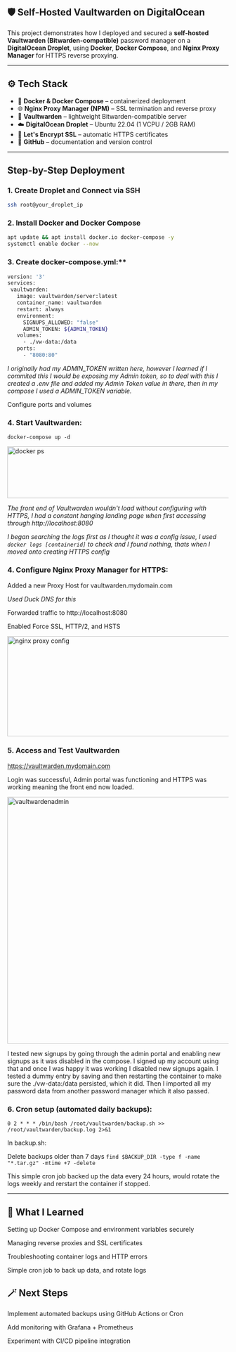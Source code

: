 ## 🛡️ Self-Hosted Vaultwarden on DigitalOcean

This project demonstrates how I deployed and secured a **self-hosted Vaultwarden (Bitwarden-compatible)** password manager on a **DigitalOcean Droplet**, using **Docker**, **Docker Compose**, and **Nginx Proxy Manager** for HTTPS reverse proxying.

---

## ⚙️ Tech Stack

- 🐋 **Docker & Docker Compose** – containerized deployment  
- 🌐 **Nginx Proxy Manager (NPM)** – SSL termination and reverse proxy  
- 🧱 **Vaultwarden** – lightweight Bitwarden-compatible server  
- ☁️ **DigitalOcean Droplet** – Ubuntu 22.04 (1 VCPU / 2GB RAM)  
- 🔐 **Let's Encrypt SSL** – automatic HTTPS certificates  
- 💾 **GitHub** – documentation and version control

---

## Step-by-Step Deployment

### 1. Create Droplet and Connect via SSH

```bash
ssh root@your_droplet_ip
```

### 2. Install Docker and Docker Compose

```bash
apt update && apt install docker.io docker-compose -y
systemctl enable docker --now
```

### 3. Create docker-compose.yml:**

 ```bash
version: '3'
services:
  vaultwarden:
    image: vaultwarden/server:latest
    container_name: vaultwarden
    restart: always
    environment:
      SIGNUPS_ALLOWED: "false"
      ADMIN_TOKEN: ${ADMIN_TOKEN}
    volumes:
      - ./vw-data:/data
    ports:
      - "8080:80"
```

*I originally had my ADMIN_TOKEN written here, however I learned if I commited this I would be exposing my Admin token, so to deal with this I created a .env file and added my Admin Token value in there, then in my compose I used a ADMIN_TOKEN variable.*

Configure ports and volumes

### 4. Start Vaultwarden:

```docker-compose up -d ```

<img width="1301" height="118" alt="docker ps" src="https://github.com/user-attachments/assets/32966396-6311-42a1-9d10-a3bc80ddc9f4" />

*The front end of Vaultwarden wouldn't load without configuring with HTTPS, I had a constant hanging landing page when first accessing through http://localhost:8080*

*I began searching the logs first as I thought it was a config issue, I used `docker logs [containerid]` to check and I found nothing, thats when I moved onto creating HTTPS config*

### 4. Configure Nginx Proxy Manager for HTTPS: 


Added a new Proxy Host for vaultwarden.mydomain.com

*Used Duck DNS for this*

Forwarded traffic to http://localhost:8080

Enabled Force SSL, HTTP/2, and HSTS

<img width="1202" height="228" alt="nginx proxy config" src="https://github.com/user-attachments/assets/0532f4d8-835a-422d-9399-f16441f70445" />


### 5. Access and Test Vaultwarden

https://vaultwarden.mydomain.com

Login was successful, Admin portal was functioning and HTTPS was working meaning the front end now loaded.

<img width="1368" height="562" alt="vaultwardenadmin" src="https://github.com/user-attachments/assets/78a65379-dd8b-4853-85d8-3ff1b65d7819" />

I tested new signups by going through the admin portal and enabling new signups as it was disabled in the compose. I signed up my account using that and once I was happy it was working I disabled new signups again. I tested a dummy entry by saving and then restarting the container to make sure the ./vw-data:/data persisted, which it did. Then I imported all my password data from another password manager which it also passed. 


### 6. Cron setup (automated daily backups):

`0 2 * * * /bin/bash /root/vaultwarden/backup.sh >> /root/vaultwarden/backup.log 2>&1`

In backup.sh:

 Delete backups older than 7 days
```find $BACKUP_DIR -type f -name "*.tar.gz" -mtime +7 -delete```

This simple cron job backed up the data every 24 hours, would rotate the logs weekly and rerstart the container if stopped.

---

## 🧠 What I Learned

Setting up Docker Compose and environment variables securely

Managing reverse proxies and SSL certificates

Troubleshooting container logs and HTTP errors

Simple cron job to back up data, and rotate logs

## 🪄 Next Steps

Implement automated backups using GitHub Actions or Cron

Add monitoring with Grafana + Prometheus

Experiment with CI/CD pipeline integration

